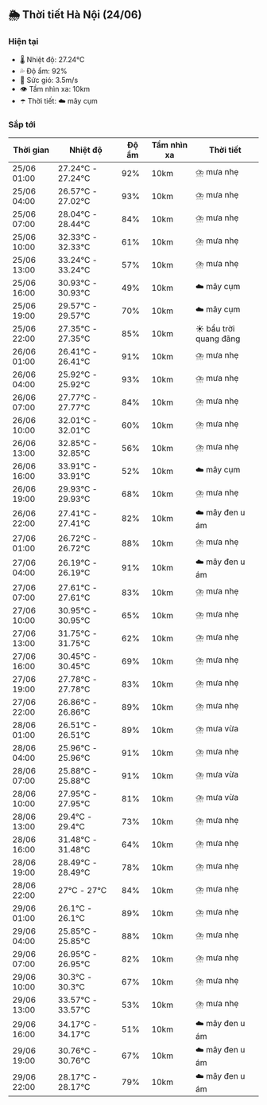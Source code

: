 ## 🌦️ Thời tiết Hà Nội (24/06)

### Hiện tại

- 🌡️ Nhiệt độ: 27.24℃
- 💦 Độ ẩm: 92%
- 💨 Sức gió: 3.5m/s
- 👁️ Tầm nhìn xa: 10km
- ☂️ Thời tiết: ☁️ mây cụm

### Sắp tới

| Thời gian | Nhiệt độ | Độ ẩm | Tầm nhìn xa | Thời tiết |
| --- | --- | --- | --- | --- |
| 25/06 01:00 | 27.24℃ - 27.24℃ | 92% | 10km | ⛈️ mưa nhẹ |
| 25/06 04:00 | 26.57℃ - 27.02℃ | 93% | 10km | ⛈️ mưa nhẹ |
| 25/06 07:00 | 28.04℃ - 28.44℃ | 84% | 10km | ⛈️ mưa nhẹ |
| 25/06 10:00 | 32.33℃ - 32.33℃ | 61% | 10km | ⛈️ mưa nhẹ |
| 25/06 13:00 | 33.24℃ - 33.24℃ | 57% | 10km | ⛈️ mưa nhẹ |
| 25/06 16:00 | 30.93℃ - 30.93℃ | 49% | 10km | ☁️ mây cụm |
| 25/06 19:00 | 29.57℃ - 29.57℃ | 70% | 10km | ☁️ mây cụm |
| 25/06 22:00 | 27.35℃ - 27.35℃ | 85% | 10km | ☀️ bầu trời quang đãng |
| 26/06 01:00 | 26.41℃ - 26.41℃ | 91% | 10km | ⛈️ mưa nhẹ |
| 26/06 04:00 | 25.92℃ - 25.92℃ | 93% | 10km | ⛈️ mưa nhẹ |
| 26/06 07:00 | 27.77℃ - 27.77℃ | 84% | 10km | ⛈️ mưa nhẹ |
| 26/06 10:00 | 32.01℃ - 32.01℃ | 60% | 10km | ⛈️ mưa nhẹ |
| 26/06 13:00 | 32.85℃ - 32.85℃ | 56% | 10km | ⛈️ mưa nhẹ |
| 26/06 16:00 | 33.91℃ - 33.91℃ | 52% | 10km | ☁️ mây cụm |
| 26/06 19:00 | 29.93℃ - 29.93℃ | 68% | 10km | ⛈️ mưa nhẹ |
| 26/06 22:00 | 27.41℃ - 27.41℃ | 82% | 10km | ☁️ mây đen u ám |
| 27/06 01:00 | 26.72℃ - 26.72℃ | 88% | 10km | ⛈️ mưa nhẹ |
| 27/06 04:00 | 26.19℃ - 26.19℃ | 91% | 10km | ☁️ mây đen u ám |
| 27/06 07:00 | 27.61℃ - 27.61℃ | 83% | 10km | ⛈️ mưa nhẹ |
| 27/06 10:00 | 30.95℃ - 30.95℃ | 65% | 10km | ⛈️ mưa nhẹ |
| 27/06 13:00 | 31.75℃ - 31.75℃ | 62% | 10km | ⛈️ mưa nhẹ |
| 27/06 16:00 | 30.45℃ - 30.45℃ | 69% | 10km | ⛈️ mưa nhẹ |
| 27/06 19:00 | 27.78℃ - 27.78℃ | 83% | 10km | ⛈️ mưa nhẹ |
| 27/06 22:00 | 26.86℃ - 26.86℃ | 89% | 10km | ⛈️ mưa nhẹ |
| 28/06 01:00 | 26.51℃ - 26.51℃ | 89% | 10km | ⛈️ mưa vừa |
| 28/06 04:00 | 25.96℃ - 25.96℃ | 91% | 10km | ⛈️ mưa nhẹ |
| 28/06 07:00 | 25.88℃ - 25.88℃ | 91% | 10km | ⛈️ mưa vừa |
| 28/06 10:00 | 27.95℃ - 27.95℃ | 81% | 10km | ⛈️ mưa vừa |
| 28/06 13:00 | 29.4℃ - 29.4℃ | 73% | 10km | ⛈️ mưa nhẹ |
| 28/06 16:00 | 31.48℃ - 31.48℃ | 64% | 10km | ⛈️ mưa nhẹ |
| 28/06 19:00 | 28.49℃ - 28.49℃ | 78% | 10km | ⛈️ mưa nhẹ |
| 28/06 22:00 | 27℃ - 27℃ | 84% | 10km | ⛈️ mưa nhẹ |
| 29/06 01:00 | 26.1℃ - 26.1℃ | 89% | 10km | ⛈️ mưa nhẹ |
| 29/06 04:00 | 25.85℃ - 25.85℃ | 88% | 10km | ⛈️ mưa nhẹ |
| 29/06 07:00 | 26.95℃ - 26.95℃ | 82% | 10km | ⛈️ mưa nhẹ |
| 29/06 10:00 | 30.3℃ - 30.3℃ | 67% | 10km | ⛈️ mưa nhẹ |
| 29/06 13:00 | 33.57℃ - 33.57℃ | 53% | 10km | ⛈️ mưa nhẹ |
| 29/06 16:00 | 34.17℃ - 34.17℃ | 51% | 10km | ☁️ mây đen u ám |
| 29/06 19:00 | 30.76℃ - 30.76℃ | 67% | 10km | ☁️ mây đen u ám |
| 29/06 22:00 | 28.17℃ - 28.17℃ | 79% | 10km | ☁️ mây đen u ám |
